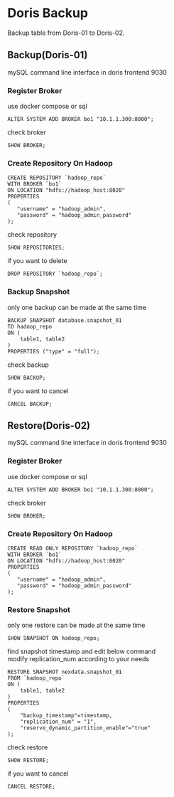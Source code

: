 # Doris Backup

Backup table from Doris-01 to Doris-02.  

## Backup(Doris-01)

mySQL command line interface in doris frontend 9030  

### Register Broker

use docker compose or sql  

```
ALTER SYSTEM ADD BROKER bo1 "10.1.1.300:8000";
```

check broker  
```
SHOW BROKER;
```

### Create Repository On Hadoop

```
CREATE REPOSITORY `hadoop_repo`
WITH BROKER `bo1`
ON LOCATION "hdfs://hadoop_host:8020"
PROPERTIES
(
   "username" = "hadoop_admin",
   "password" = "hadoop_admin_password"
);

```

check repository
```
SHOW REPOSITORIES;
```

if you want to delete
```
DROP REPOSITORY `hadoop_repo`;
```

### Backup Snapshot

only one backup can be made at the same time  

```
BACKUP SNAPSHOT database.snapshot_01
TO hadoop_repo
ON (
    table1, table2
)
PROPERTIES ("type" = "full");
```

check backup
```
SHOW BACKUP;
```

if you want to cancel
```
CANCEL BACKUP;
```


## Restore(Doris-02)

mySQL command line interface in doris frontend 9030  

### Register Broker

use docker compose or sql  

```
ALTER SYSTEM ADD BROKER bo1 "10.1.1.300:8000";
```

check broker  
```
SHOW BROKER;
```

### Create Repository On Hadoop

```
CREATE READ ONLY REPOSITORY `hadoop_repo`
WITH BROKER `bo1`
ON LOCATION "hdfs://hadoop_host:8020"
PROPERTIES
(
   "username" = "hadoop_admin",
   "password" = "hadoop_admin_password"
);
```

### Restore Snapshot

only one restore can be made at the same time  

```
SHOW SNAPSHOT ON hadoop_repo;
```
find snapshot timestamp and edit below command  
modify replication_num according to your needs  

```
RESTORE SNAPSHOT nexdata.snapshot_01
FROM `hadoop_repo`
ON (
    table1, table2
)
PROPERTIES
(
    "backup_timestamp"=timestamp,
    "replication_num" = "1",
    "reserve_dynamic_partition_enable"="true"
);

```

check restore
```
SHOW RESTORE;
```

if you want to cancel
```
CANCEL RESTORE;
```